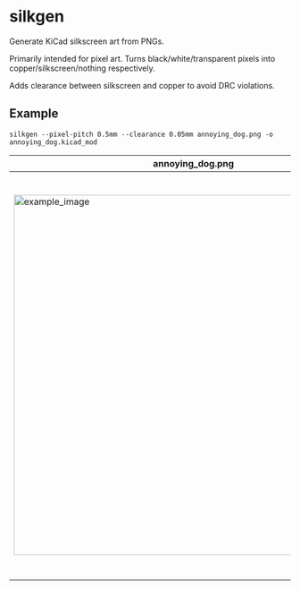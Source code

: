 # silkgen

Generate KiCad silkscreen art from PNGs.

Primarily intended for pixel art. Turns black/white/transparent pixels into copper/silkscreen/nothing respectively.

Adds clearance between silkscreen and copper to avoid DRC violations.

## Example

`silkgen --pixel-pitch 0.5mm --clearance 0.05mm annoying_dog.png -o annoying_dog.kicad_mod`

| annoying_dog.png | annoying_dog.kicad_mod |
| ------------- | ------------- |
| <img width="644" alt="example_image" src="https://user-images.githubusercontent.com/7673145/177067376-68128023-bc9b-4744-ada7-9dcbf2dfdf09.png"> | <img width="723" alt="example_footprint" src="https://user-images.githubusercontent.com/7673145/177067390-aa2a6aaa-5c40-4e39-8d5f-1cd2400b97ad.png"> |
